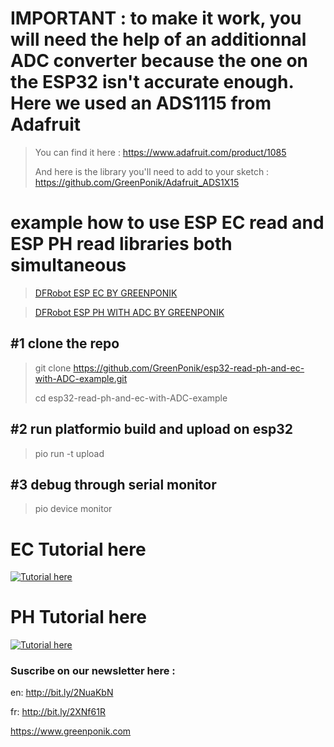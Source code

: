 # IMPORTANT : to make it work, you will need the help of an additionnal ADC converter because the one on the ESP32 isn't accurate enough. Here we used an ADS1115 from Adafruit
>You can find it here : https://www.adafruit.com/product/1085
>
>And here is the library you'll need to add to your sketch : https://github.com/GreenPonik/Adafruit_ADS1X15 

# example how to use ESP EC read and ESP PH read libraries both simultaneous
>[DFRobot ESP EC BY GREENPONIK](https://github.com/GreenPonik/DFRobot_ESP_EC_BY_GREENPONIK)

>[DFRobot ESP PH WITH ADC BY GREENPONIK](https://github.com/GreenPonik/DFRobot_ESP_PH_WITH_ADC_BY_GREENPONIK)

## #1 clone the repo
> git clone https://github.com/GreenPonik/esp32-read-ph-and-ec-with-ADC-example.git
> 
> cd esp32-read-ph-and-ec-with-ADC-example

## #2 run platformio build and upload on esp32
> pio run -t upload

## #3 debug through serial monitor
> pio device monitor

# EC Tutorial here
[![Tutorial here](http://img.youtube.com/vi/n1EBzMDPI74/0.jpg)](https://www.youtube.com/watch?v=n1EBzMDPI74 "EC Meter with ESP32 and DFRobot EC module (DFR0300)")

# PH Tutorial here
[![Tutorial here](http://img.youtube.com/vi/EqFw561pO5k/0.jpg)](https://www.youtube.com/watch?v=EqFw561pO5k "PH Meter with ESP32 and DFRobot PH module (SEN0161-V2)")

### Suscribe on our newsletter here : 
en: http://bit.ly/2NuaKbN

fr: http://bit.ly/2XNf61R

https://www.greenponik.com